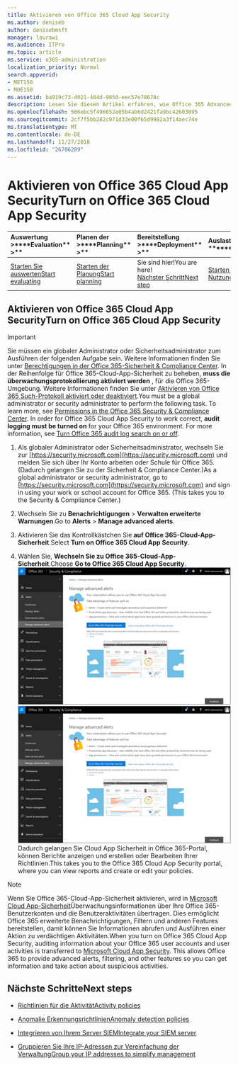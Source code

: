 ```yaml
---
title: Aktivieren von Office 365 Cloud App Security
ms.author: deniseb
author: denisebmsft
manager: laurawi
ms.audience: ITPro
ms.topic: article
ms.service: o365-administration
localization_priority: Normal
search.appverid:
- MET150
- MOE150
ms.assetid: ba919c73-d021-404d-9850-eec57e78678c
description: Lesen Sie diesen Artikel erfahren, wie Office 365 Advanced Security Management, unterstützt von Cloud-App-Sicherheit in Microsoft Azure zu aktivieren.
ms.openlocfilehash: 586ebc5f496652e05b4ab6d2421fa9bc42603895
ms.sourcegitcommit: 2cf7f5bb282c971d33e00f65d9982a3f14aec74e
ms.translationtype: MT
ms.contentlocale: de-DE
ms.lasthandoff: 11/27/2018
ms.locfileid: "26706289"
---
```

# <a name="turn-on-office-365-cloud-app-security"></a><span data-ttu-id="b6238-103">Aktivieren von Office 365 Cloud App Security</span><span class="sxs-lookup"><span data-stu-id="b6238-103">Turn on Office 365 Cloud App Security</span></span>
  
|<span data-ttu-id="b6238-104">Auswertung **\>**</span><span class="sxs-lookup"><span data-stu-id="b6238-104">\*\*\*\*Evaluation\*\* \>\*\*</span></span>|<span data-ttu-id="b6238-105">Planen der **\>**</span><span class="sxs-lookup"><span data-stu-id="b6238-105">\*\*\*\*Planning\*\* \>\*\*</span></span>|<span data-ttu-id="b6238-106">Bereitstellung **\>**</span><span class="sxs-lookup"><span data-stu-id="b6238-106">\*\*\*\*Deployment\*\* \>\*\*</span></span>|<span data-ttu-id="b6238-107">Auslastung \*\*\*</span><span class="sxs-lookup"><span data-stu-id="b6238-107">\*\*\*\*Utilization\*\*\*\*</span></span>|
|:-----|:-----|:-----|:-----|
|[<span data-ttu-id="b6238-108">Starten Sie auswerten</span><span class="sxs-lookup"><span data-stu-id="b6238-108">Start evaluating</span></span>](office-365-cas-overview.md) <br/> |[<span data-ttu-id="b6238-109">Starten der Planung</span><span class="sxs-lookup"><span data-stu-id="b6238-109">Start planning</span></span>](get-ready-for-office-365-cas.md) <br/> |<span data-ttu-id="b6238-110">Sie sind hier!</span><span class="sxs-lookup"><span data-stu-id="b6238-110">You are here!</span></span>  <br/> [<span data-ttu-id="b6238-111">Nächster Schritt</span><span class="sxs-lookup"><span data-stu-id="b6238-111">Next step</span></span>](activity-policies-and-alerts.md) <br/> |[<span data-ttu-id="b6238-112">Starten Sie die Nutzung</span><span class="sxs-lookup"><span data-stu-id="b6238-112">Start utilizing</span></span>](utilization-activities-for-ocas.md) <br/> |
  
## <a name="turn-on-office-365-cloud-app-security"></a><span data-ttu-id="b6238-113">Aktivieren von Office 365 Cloud App Security</span><span class="sxs-lookup"><span data-stu-id="b6238-113">Turn on Office 365 Cloud App Security</span></span>

> [!IMPORTANT]
> <span data-ttu-id="b6238-p101">Sie müssen ein globaler Administrator oder Sicherheitsadministrator zum Ausführen der folgenden Aufgabe sein. Weitere Informationen finden Sie unter [Berechtigungen in der Office 365-Sicherheit &amp; Compliance Center](permissions-in-the-security-and-compliance-center.md). In der Reihenfolge für Office 365-Cloud-App-Sicherheit zu beheben, **muss die überwachungsprotokollierung aktiviert werden** , für die Office 365-Umgebung. Weitere Informationen finden Sie unter [Aktivieren von Office 365 Such-Protokoll aktiviert oder deaktiviert](turn-audit-log-search-on-or-off.md).</span><span class="sxs-lookup"><span data-stu-id="b6238-p101">You must be a global administrator or security administrator to perform the following task. To learn more, see [Permissions in the Office 365 Security &amp; Compliance Center](permissions-in-the-security-and-compliance-center.md). In order for Office 365 Cloud App Security to work correct, **audit logging must be turned on** for your Office 365 environment. For more information, see [Turn Office 365 audit log search on or off](turn-audit-log-search-on-or-off.md).</span></span> 
  
1. <span data-ttu-id="b6238-p102">Als globaler Administrator oder Sicherheitsadministrator, wechseln Sie zur [https://security.microsoft.com](https://security.microsoft.com) und melden Sie sich über Ihr Konto arbeiten oder Schule für Office 365. (Dadurch gelangen Sie zu der Sicherheit &amp; Compliance Center.)</span><span class="sxs-lookup"><span data-stu-id="b6238-p102">As a global administrator or security administrator, go to [https://security.microsoft.com](https://security.microsoft.com) and sign in using your work or school account for Office 365. (This takes you to the Security &amp; Compliance Center.)</span></span> 
    
2. <span data-ttu-id="b6238-120">Wechseln Sie zu **Benachrichtigungen** \> **Verwalten erweiterte Warnungen**.</span><span class="sxs-lookup"><span data-stu-id="b6238-120">Go to **Alerts** \> **Manage advanced alerts**.</span></span>
    
3. <span data-ttu-id="b6238-121">Aktivieren Sie das Kontrollkästchen Sie **auf Office 365-Cloud-App-Sicherheit**.</span><span class="sxs-lookup"><span data-stu-id="b6238-121">Select **Turn on Office 365 Cloud App Security**.</span></span>
    
4. <span data-ttu-id="b6238-122">Wählen Sie, **Wechseln Sie zu Office 365-Cloud-App-Sicherheit**.</span><span class="sxs-lookup"><span data-stu-id="b6238-122">Choose **Go to Office 365 Cloud App Security**.</span></span><br/><span data-ttu-id="b6238-123">![In das Wertpapier &amp; Compliance Center, wählen Sie erweiterte Benachrichtigungen verwalten, fahren Sie mit Office 365-Cloud-App-Sicherheit](media/958632d4-03e3-4ade-8e22-d5509db6fca7.png)</span><span class="sxs-lookup"><span data-stu-id="b6238-123">![In the Security &amp; Compliance Center, choose Manage Advanced Alerts to go to Office 365 Cloud App Security](media/958632d4-03e3-4ade-8e22-d5509db6fca7.png)</span></span><br/><span data-ttu-id="b6238-124">Dadurch gelangen Sie Cloud App Sicherheit in Office 365-Portal, können Berichte anzeigen und erstellen oder Bearbeiten Ihrer Richtlinien.</span><span class="sxs-lookup"><span data-stu-id="b6238-124">This takes you to the Office 365 Cloud App Security portal, where you can view reports and create or edit your policies.</span></span>
    
> [!NOTE]
> <span data-ttu-id="b6238-p103">Wenn Sie Office 365-Cloud-App-Sicherheit aktivieren, wird in [Microsoft Cloud App-Sicherheit](https://aka.ms/whatiscas)Überwachungsinformationen über Ihre Office 365-Benutzerkonten und die Benutzeraktivitäten übertragen. Dies ermöglicht Office 365 erweiterte Benachrichtigungen, Filtern und anderen Features bereitstellen, damit können Sie Informationen abrufen und Ausführen einer Aktion zu verdächtigen Aktivitäten.</span><span class="sxs-lookup"><span data-stu-id="b6238-p103">When you turn on Office 365 Cloud App Security, auditing information about your Office 365 user accounts and user activities is transferred to [Microsoft Cloud App Security](https://aka.ms/whatiscas). This allows Office 365 to provide advanced alerts, filtering, and other features so you can get information and take action about suspicious activities.</span></span> 
  
## <a name="next-steps"></a><span data-ttu-id="b6238-127">Nächste Schritte</span><span class="sxs-lookup"><span data-stu-id="b6238-127">Next steps</span></span>

- [<span data-ttu-id="b6238-128">Richtlinien für die Aktivität</span><span class="sxs-lookup"><span data-stu-id="b6238-128">Activity policies</span></span>](activity-policies-and-alerts.md)
    
- [<span data-ttu-id="b6238-129">Anomalie Erkennungsrichtlinien</span><span class="sxs-lookup"><span data-stu-id="b6238-129">Anomaly detection policies</span></span>](anomaly-detection-policies-in-ocas.md)
    
- [<span data-ttu-id="b6238-130">Integrieren von Ihrem Server SIEM</span><span class="sxs-lookup"><span data-stu-id="b6238-130">Integrate your SIEM server</span></span>](integrate-your-siem-server-with-office-365-cas.md)
    
- [<span data-ttu-id="b6238-131">Gruppieren Sie Ihre IP-Adressen zur Vereinfachung der Verwaltung</span><span class="sxs-lookup"><span data-stu-id="b6238-131">Group your IP addresses to simplify management</span></span>](group-your-ip-addresses-in-ocas.md)
    

